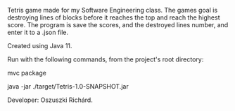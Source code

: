 Tetris game made for my Software Engineering class.
The games goal is destroying lines of blocks before it reaches the top and reach the highest
score. The program is save the scores, and the destroyed lines number, and enter it to a .json file.

Created using Java 11.

Run with the following commands, from the project's root directory:

mvc package 

java -jar ./target/Tetris-1.0-SNAPSHOT.jar 

Developer: Oszuszki Richárd.
